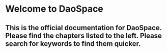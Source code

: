 # Welcome to DaoSpace

## This is the official documentation for DaoSpace. Please find the chapters listed to the left.  Please search for keywords to find them quicker.